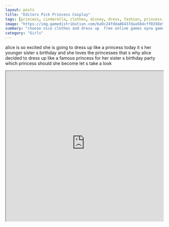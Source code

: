 ```yaml
---
layout: posts
title: "Editors Pick Princess Cosplay"
tags: [princess, cinderella, clothes, disney, dress, fashion, princess, free, online, games, oyna, game, free, games, play, play, games]
image: "https://img.gamedistribution.com/ba9c24fdda86437daa584cff0358e548.jpg"
summary: "choose nice clothes and dress up  free online games oyna game free games play play games"
category: "Girls"
---
```


alice is so excited she is going to dress up like a princess today it s her younger sister s birthday and she loves the princesses that s why alice decided to dress up like a famous princess for her sister s birthday party which princess should she become let s take a look

<iframe width="100%" height="480px;" src="https://html5.gamedistribution.com/ba9c24fdda86437daa584cff0358e548/"></iframe>